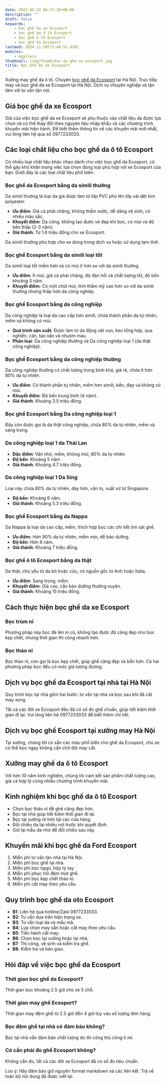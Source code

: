 ```yaml
---
date: 2022-05-22 06:37:28+00:00
description: ""
draft: false
keywords:
    - bọc ghế da xe Ecosport
    - bọc ghế da ô tô Ecosport
    - bọc ghế ô tô Ecosport
    - bọc ghế da Ecosport
lastmod: 2024-11-10T13:49:51.439Z
modules:
    - mgallery
thumbnail: /img/thumb/boc-da-ghe-xe-ecosport.jpg
title: Bọc Ghế Da Xe Ecosport
---
```


Xưởng may ghế da ô tô. Chuyên [bọc ghế da Ecosport](https://bocgheoto.vn/ford/boc-ghe-da-xe-ford-ecosport.html/) tại Hà Nội. Trực tiếp may và bọc ghế da xe Ecosport tại Hà Nội. Dịch vụ chuyên nghiệp và tận tâm với tư vấn tận nơi.

## Giá bọc ghế da xe Ecosport
Giá của việc bọc ghế da xe Ecosport sẽ phụ thuộc vào chất liệu da được lựa chọn và có thể thay đổi theo nguyên liệu nhập khẩu và các chương trình khuyến mãi hiện hành. Để biết thêm thông tin về các khuyến mãi mới nhất, vui lòng liên hệ qua số 0977233033.

## Các loại chất liệu cho bọc ghế da ô tô Ecosport
Có nhiều loại chất liệu khác nhau dành cho việc bọc ghế da Ecosport, có thể gây khó khăn trong việc lựa chọn đúng loại phù hợp với xe Ecosport của bạn. Dưới đây là các loại chất liệu phổ biến:

### Bọc ghế da Ecosport bằng da simili thường
Da simili thường là loại da giả được làm từ lớp PVC phủ lên lớp vải dệt kim polyester.

- **Ưu điểm**: Giá cả phải chăng, không thấm nước, dễ dàng vệ sinh, có nhiều màu sắc.
- **Khuyết điểm**: Da cứng, không tạo được vẻ đẹp khi bọc, có mùi và độ bền thấp (2-3 năm).
- **Giá thành**: Từ 1.6 triệu đồng cho xe Ecosport.

Da simili thường phù hợp cho xe dùng trong dịch vụ hoặc sử dụng tạm thời.

### Bọc ghế Ecosport bằng da simili loại tốt
Da simili loại tốt mềm hơn và có mùi ít hơn so với da simili thường.

- **Ưu điểm**: Ít mùi, giá cả phải chăng, độ đàn hồi và chất lượng tốt, độ bền khoảng 3 năm.
- **Khuyết điểm**: Có một chút mùi, tính thẩm mỹ cao hơn so với da simili thường nhưng thấp hơn da công nghiệp.

### Bọc ghế Ecosport bằng da công nghiệp
Da công nghiệp là loại da cao cấp hơn simili, chứa thành phần da tự nhiên, mềm và không có mùi.

- **Quá trình sản xuất**: Được làm từ da động vật vụn, keo tổng hợp, qua nghiền, cán, tạo vân và nhuộm màu.
- **Phân loại**: Da công nghiệp thường và Da công nghiệp loại 1 (da thật công nghiệp).

### Bọc ghế Ecosport bằng da công nghiệp thường
Da công nghiệp thường có chất lượng trung bình khá, giá rẻ, chứa ít hơn 80% da tự nhiên.

- **Ưu điểm**: Có thành phần tự nhiên, mềm hơn simili, bền, đẹp và không có mùi.
- **Khuyết điểm**: Độ bền trung bình (4 năm).
- **Giá thành**: Khoảng 3.5 triệu đồng.

### Bọc ghế Ecosport bằng Da công nghiệp loại 1
Đây còn được gọi là da thật công nghiệp, chứa 80% da tự nhiên, mềm và sang trọng.

### Da công nghiệp loại 1 da Thái Lan
- **Đặc điểm**: Vân nhỏ, mềm, không mùi, 80% da tự nhiên.
- **Độ bền**: Khoảng 5 năm.
- **Giá thành**: Khoảng 4.7 triệu đồng.

### Da công nghiệp loại 1 Da Sing
Loại này chứa 80% da tự nhiên, dày hơn, vân to, xuất xứ từ Singapore.

- **Độ bền**: Khoảng 6 năm.
- **Giá thành**: Khoảng 5.3 triệu đồng.

### Bọc ghế Ecosport bằng da Nappa
Da Nappa là loại da cao cấp, mềm, thích hợp bọc các chi tiết ôm sát ghế.

- **Ưu điểm**: Hơn 90% da tự nhiên, mềm mịn, dễ bảo dưỡng.
- **Độ bền**: Hơn 6 năm.
- **Giá thành**: Khoảng 7 triệu đồng.

### Bọc ghế ô tô Ecosport bằng da thật
Da thật, chủ yếu từ da bò hoặc cừu, có nguồn gốc từ Anh hoặc Italia.

- **Ưu điểm**: Sang trọng, mềm.
- **Khuyết điểm**: Giá cao, cần bảo dưỡng thường xuyên.
- **Giá thành**: Khoảng 15 triệu đồng.

## Cách thực hiện bọc ghế da xe Ecosport

### Bọc trùm nỉ
Phương pháp này bọc đè lên nỉ cũ, không tạo được độ căng đẹp như bọc kẹp chết, nhưng thời gian thi công nhanh hơn.

### Bọc tháo nỉ
Bọc tháo nỉ, còn gọi là bọc kẹp chết, giúp ghế căng đẹp và bền hơn. Cả hai phương pháp bọc đều có mức giá tương đương.

## Dịch vụ bọc ghế da Ecosport tại nhà tại Hà Nội
Quy trình bọc tại nhà gồm hai bước: tư vấn tại nhà và bọc sau khi đã cắt may xong.

Tất cả các đời xe Ecosport đều đã có số đo ghế chuẩn, giúp tiết kiệm thời gian đi lại. Vui lòng liên hệ 0977233033 để biết thêm chi tiết.

## Dịch vụ bọc ghế Ecosport tại xưởng may Hà Nội
Tại xưởng, chúng tôi có sẵn các màu phổ biến cho ghế da Ecosport, chủ xe có thể bọc ngay không cần chờ đợi may cắt.

## Xưởng may ghế da ô tô Ecosport
Với hơn 10 năm kinh nghiệm, chúng tôi cam kết sản phẩm chất lượng cao, giá cả hợp lý cùng nhiều chương trình khuyến mãi.

## Kinh nghiệm khi bọc ghế da ô tô Ecosport
- Chọn bọc tháo nỉ để ghế căng đẹp hơn.
- Bọc tại nhà giúp tiết kiệm thời gian đi lại.
- Bọc tại xưởng rẻ hơn tại các cửa hàng.
- Đối chiếu da tại nhiều nơi trước khi quyết định.
- Giữ lại mẫu da nhỏ để đối chiếu sau này.

## Khuyến mãi khi bọc ghế da Ford Ecosport
1. Miễn phí tư vấn tận nhà tại Hà Nội.
2. Miễn phí bọc ghế tại nhà.
3. Miễn phí bọc tappi, hộp tỳ tay.
4. Miễn phí phục hồi đệm mút ghế.
5. Miễn phí bọc kẹp chết tháo nỉ.
6. Miễn phí cắt may theo yêu cầu.

## Quy trình bọc ghế da oto Ecosport
- **B1**: Liên hệ qua hotline/Zalo 0977233033.
- **B2**: Tư vấn dựa trên hiện trạng xe.
- **B3**: Tư vấn loại da và mẫu mã.
- **B4**: Lựa chọn may sẵn hoặc cắt may theo yêu cầu.
- **B5**: Tiến hành cắt may.
- **B6**: Chọn bọc tại xưởng hoặc tại nhà.
- **B7**: Thi công, vệ sinh và kiểm tra ghế.
- **B8**: Kiểm tra và bàn giao.

## Hỏi đáp về việc bọc ghế da Ecosport

### Thời gian bọc ghế da Ecosport?
Thời gian bọc khoảng 2.5 giờ cho xe 5 chỗ.

### Thời gian may ghế Ecosport?
Thời gian may đệm ghế từ 2.5 giờ đến 4 giờ tùy vào số lượng đơn hàng.

### Bọc đệm ghế tại nhà có đảm bảo không?
Bọc tại nhà vẫn đảm bảo chất lượng do thi công thủ công tỉ mỉ.

### Có cần phải đo ghế Ecosport không?
Không cần đo, tất cả các đời xe Ecosport đã có số đo tiêu chuẩn.

Lưu ý: Hãy đảm bảo giữ nguyên format markdown và các liên kết. Trả về toàn bộ nội dung đã được viết lại.